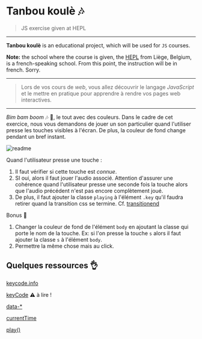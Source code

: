 # Tanbou koulè 🎶

> JS exercise given at HEPL

* * *

**Tanbou koulè** is an educational project, which will be used for `JS` courses.

**Note:** the school where the course is given, the [HEPL](http://www.provincedeliege.be/hauteecole) from Liège, Belgium, is a french-speaking school. From this point, the instruction will be in french. Sorry.

* * *

> Lors de vos cours de *web*, vous allez découvrir le langage *JavaScript* et le mettre en pratique pour apprendre à rendre vos pages web interactives.  

* * *


*Bim bam boom* 🎶 🎵, le tout avec des couleurs. Dans le cadre de cet exercice, nous vous demandons de jouer un son particulier quand l'utiliser presse les touches visibles à l'écran. De plus, la couleur de fond change pendant un bref instant. 



![readme](./readme.gif)





Quand l'utilisateur presse une touche  : 

1. Il faut vérifier si cette touche est *connue*. 
2. SI oui, alors il faut jouer l'audio associé. Attention d'assurer une cohérence quand l'utilisateur presse une seconde fois la touche alors que l'audio précédent n'est pas encore complètement joué. 
3. De plus, il faut ajouter la classe `playing` à l'élément `.key` qu'il faudra retirer quand la transition css se termine.  Cf. [transitionend](https://developer.mozilla.org/fr/docs/Web/Events/transitionend) 



Bonus 🥳

1. Changer la couleur de fond de l'élément `body` en ajoutant la classe qui porte le nom de la touche. Ex: si l'on presse la touche  `s` alors il faut ajouter la classe `s` à l'élément `body`.
2. Permettre la même chose mais au click.





## Quelques ressources 👌

[keycode.info](http://keycode.info) 

[keyCode](https://developer.mozilla.org/en-US/docs/Web/API/KeyboardEvent/keyCode)  ⚠️  à lire ! 

[data-*](https://developer.mozilla.org/fr/docs/Web/HTML/Attributs_universels/data-*)

[currentTime](https://developer.mozilla.org/en-US/docs/Web/API/HTMLMediaElement/currentTime)

[play()](https://developer.mozilla.org/fr/docs/Web/API/HTMLMediaElement/play)
